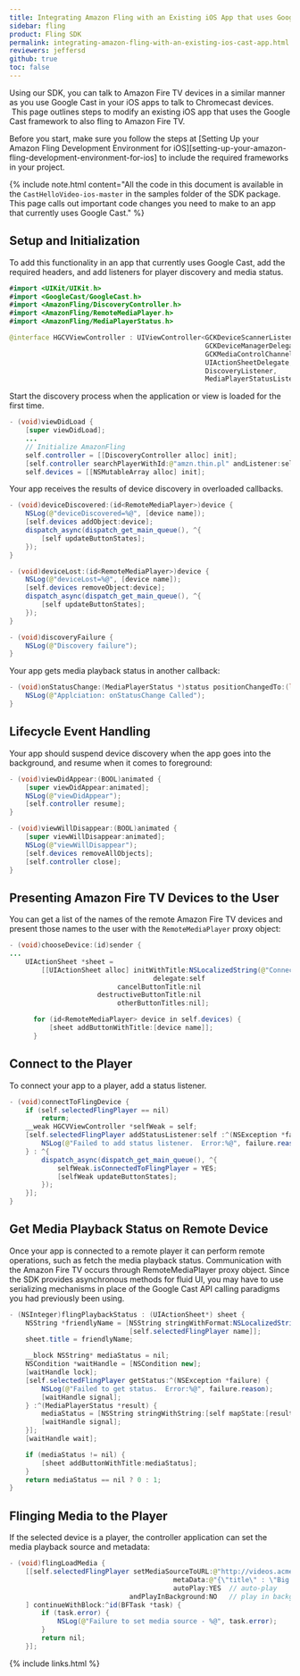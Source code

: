 ```yaml
---
title: Integrating Amazon Fling with an Existing iOS App that uses Google Cast
sidebar: fling
product: Fling SDK
permalink: integrating-amazon-fling-with-an-existing-ios-cast-app.html
reviewers: jeffersd
github: true
toc: false
---
```


Using our SDK, you can talk to Amazon Fire TV devices in a similar manner as you use Google Cast in your iOS apps to talk to Chromecast devices.  This page outlines steps to modify an existing iOS app that uses the Google Cast framework to also fling to Amazon Fire TV.

Before you start, make sure you follow the steps at [Setting Up your Amazon Fling Development Environment for iOS][setting-up-your-amazon-fling-development-environment-for-ios] to include the required frameworks in your project.  

{% include note.html content="All the code in this document is available in the `CastHelloVideo-ios-master` in the samples folder of the SDK package. This page calls out important code changes you need to make to an app that currently uses Google Cast." %}

## Setup and Initialization

To add this functionality in an app that currently uses Google Cast, add the required headers, and add listeners for player discovery and media status.  

```java
#import <UIKit/UIKit.h>
#import <GoogleCast/GoogleCast.h>
#import <AmazonFling/DiscoveryController.h>
#import <AmazonFling/RemoteMediaPlayer.h>
#import <AmazonFling/MediaPlayerStatus.h>

@interface HGCVViewController : UIViewController<GCKDeviceScannerListener,
                                                 GCKDeviceManagerDelegate,
                                                 GCKMediaControlChannelDelegate,
                                                 UIActionSheetDelegate,
                                                 DiscoveryListener,
                                                 MediaPlayerStatusListener>
```

Start the discovery process when the application or view is loaded for the first time.

```java
- (void)viewDidLoad {
    [super viewDidLoad];
    ...
    // Initialize AmazonFling
    self.controller = [[DiscoveryController alloc] init];
    [self.controller searchPlayerWithId:@"amzn.thin.pl" andListener:self];
    self.devices = [[NSMutableArray alloc] init];
```

Your app receives the results of device discovery in overloaded callbacks.

```java
- (void)deviceDiscovered:(id<RemoteMediaPlayer>)device {
    NSLog(@"deviceDiscovered=%@", [device name]);
    [self.devices addObject:device];
    dispatch_async(dispatch_get_main_queue(), ^{
        [self updateButtonStates];
    });
}

- (void)deviceLost:(id<RemoteMediaPlayer>)device {
    NSLog(@"deviceLost=%@", [device name]);
    [self.devices removeObject:device];
    dispatch_async(dispatch_get_main_queue(), ^{
        [self updateButtonStates];
    });
}

- (void)discoveryFailure {
    NSLog(@"Discovery failure");
}
```

Your app gets media playback status in another callback:

```java
- (void)onStatusChange:(MediaPlayerStatus *)status positionChangedTo:(long long)position {
    NSLog(@"Applciation: onStatusChange Called");
}
```

## Lifecycle Event Handling

Your app should suspend device discovery when the app goes into the background, and resume when it comes to foreground:  

```java
- (void)viewDidAppear:(BOOL)animated {
    [super viewDidAppear:animated];
    NSLog(@"viewDidAppear");
    [self.controller resume];
}

- (void)viewWillDisappear:(BOOL)animated {
    [super viewWillDisappear:animated];
    NSLog(@"viewWillDisappear");
    [self.devices removeAllObjects];
    [self.controller close];
}
```

## Presenting Amazon Fire TV Devices to the User

You can get a list of the names of the remote Amazon Fire TV devices and present those names to the user with the `RemoteMediaPlayer` proxy object:

```java
- (void)chooseDevice:(id)sender {
...
    UIActionSheet *sheet =
        [[UIActionSheet alloc] initWithTitle:NSLocalizedString(@"Connect to Device", nil)
                                    delegate:self
                           cancelButtonTitle:nil
                      destructiveButtonTitle:nil
                           otherButtonTitles:nil];

      for (id<RemoteMediaPlayer> device in self.devices) {
          [sheet addButtonWithTitle:[device name]];
      }
```

## Connect to the Player

To connect your app to a player, add a status listener.

```java
- (void)connectToFlingDevice {
    if (self.selectedFlingPlayer == nil)
        return;
    __weak HGCVViewController *selfWeak = self;
    [self.selectedFlingPlayer addStatusListener:self :^(NSException *failure) {
        NSLog(@"Failed to add status listener.  Error:%@", failure.reason);
    } : ^{
        dispatch_async(dispatch_get_main_queue(), ^{
            selfWeak.isConnectedToFlingPlayer = YES;
            [selfWeak updateButtonStates];
        });
    }];
}
```

## Get Media Playback Status on Remote Device

Once your app is connected to a remote player it can perform remote operations, such as fetch the media playback status. Communication with the Amazon Fire TV occurs through RemoteMediaPlayer proxy object. Since the SDK provides asynchronous methods for fluid UI, you may have to use serializing mechanisms in place of the Google Cast API calling paradigms you had previously been using.

```java
- (NSInteger)flingPlaybackStatus : (UIActionSheet*) sheet {
    NSString *friendlyName = [NSString stringWithFormat:NSLocalizedString(@"Casting to %@", nil),
                              [self.selectedFlingPlayer name]];
    sheet.title = friendlyName;

    __block NSString* mediaStatus = nil;
    NSCondition *waitHandle = [NSCondition new];
    [waitHandle lock];
    [self.selectedFlingPlayer getStatus:^(NSException *failure) {
        NSLog(@"Failed to get status.  Error:%@", failure.reason);
        [waitHandle signal];
    } :^(MediaPlayerStatus *result) {
        mediaStatus = [NSString stringWithString:[self mapState:[result getState]]];
        [waitHandle signal];
    }];
    [waitHandle wait];

    if (mediaStatus != nil) {
        [sheet addButtonWithTitle:mediaStatus];
    }
    return mediaStatus == nil ? 0 : 1;
}
```

## Flinging Media to the Player

If the selected device is a player, the controller application can set the media playback source and metadata:

```java
- (void)flingLoadMedia {
    [[self.selectedFlingPlayer setMediaSourceToURL:@"http://videos.acme.com/url_to_video"
                                         metaData:@"{\"title\" : \"Big Buck Bunny (2008)\"}" // meta data in JSON format
                                         autoPlay:YES  // auto-play
                              andPlayInBackground:NO   // play in background
    ] continueWithBlock:^id(BFTask *task) {
        if (task.error) {
            NSLog(@"Failure to set media source - %@", task.error);
        }
        return nil;
    }];
```

{% include links.html %}